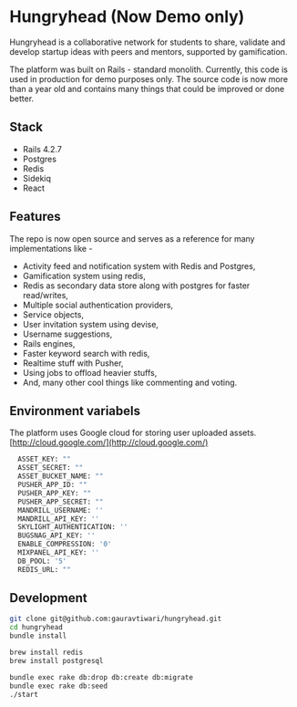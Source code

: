 # Hungryhead (Now Demo only)

Hungryhead is a collaborative network for students to share, validate and develop startup ideas with peers and mentors, supported by gamification.

The platform was built on Rails - standard monolith. Currently, this code is used in production for demo purposes only. The source code is now more than a year old and contains many things that could be improved or done better.

## Stack

* Rails 4.2.7
* Postgres
* Redis
* Sidekiq
* React

## Features

The repo is now open source and serves as a reference for many implementations like -

* Activity feed and notification system with Redis and Postgres,
* Gamification system using redis,
* Redis as secondary data store along with postgres for faster read/writes,
* Multiple social authentication providers,
* Service objects,
* User invitation system using devise,
* Username suggestions,
* Rails engines,
* Faster keyword search with redis,
* Realtime stuff with Pusher,
* Using jobs to offload heavier stuffs,
* And, many other cool things like commenting and voting.

## Environment variabels
The platform uses Google cloud for storing user uploaded assets.
[http://cloud.google.com/](http://cloud.google.com/)

```bash
  ASSET_KEY: ""
  ASSET_SECRET: ""
  ASSET_BUCKET_NAME: ""
  PUSHER_APP_ID: ""
  PUSHER_APP_KEY: ""
  PUSHER_APP_SECRET: ""
  MANDRILL_USERNAME: ''
  MANDRILL_API_KEY: ''
  SKYLIGHT_AUTHENTICATION: ''
  BUGSNAG_API_KEY: ''
  ENABLE_COMPRESSION: '0'
  MIXPANEL_API_KEY: ''
  DB_POOL: '5'
  REDIS_URL: ""
```

## Development

```bash
git clone git@github.com:gauravtiwari/hungryhead.git
cd hungryhead
bundle install

brew install redis
brew install postgresql

bundle exec rake db:drop db:create db:migrate
bundle exec rake db:seed
./start
```
